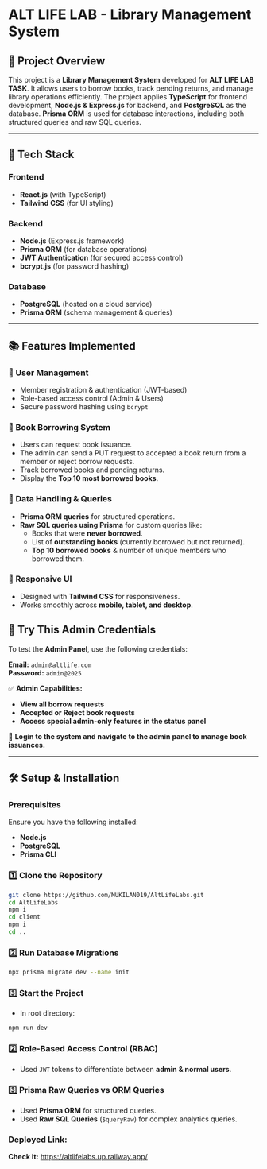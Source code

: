 # ALT LIFE LAB - Library Management System

## 📌 Project Overview
This project is a **Library Management System** developed for **ALT LIFE LAB TASK**. It allows users to borrow books, track pending returns, and manage library operations efficiently. The project applies **TypeScript** for frontend development, **Node.js & Express.js** for backend, and **PostgreSQL** as the database. **Prisma ORM** is used for database interactions, including both structured queries and raw SQL queries.

---

## 🚀 Tech Stack
### **Frontend**
- **React.js** (with TypeScript)
- **Tailwind CSS** (for UI styling)

### **Backend**
- **Node.js** (Express.js framework)
- **Prisma ORM** (for database operations)
- **JWT Authentication** (for secured access control)
- **bcrypt.js** (for password hashing)

### **Database**
- **PostgreSQL** (hosted on a cloud service)
- **Prisma ORM** (schema management & queries)

---

## 📚 Features Implemented
### **🔹 User Management**
- Member registration & authentication (JWT-based)
- Role-based access control (Admin & Users)
- Secure password hashing using `bcrypt`

### **🔹 Book Borrowing System**
- Users can request book issuance.
- The admin can send a PUT request to accepted a book return from a member or reject borrow requests.
- Track borrowed books and pending returns.
- Display the **Top 10 most borrowed books**.

### **🔹 Data Handling & Queries**
- **Prisma ORM queries** for structured operations.
- **Raw SQL queries using Prisma** for custom queries like:
  - Books that were **never borrowed**.
  - List of **outstanding books** (currently borrowed but not returned).
  - **Top 10 borrowed books** & number of unique members who borrowed them.

### **🔹 Responsive UI**
- Designed with **Tailwind CSS** for responsiveness.
- Works smoothly across **mobile, tablet, and desktop**.

## 🔑 Try This Admin Credentials  

To test the **Admin Panel**, use the following credentials:  

**Email:** `admin@altlife.com`  
**Password:** `admin@2025`  

✅ **Admin Capabilities:**  
- **View all borrow requests**  
- **Accepted or Reject book requests**  
- **Access special admin-only features in the status panel**  

🔗 **Login to the system and navigate to the admin panel to manage book issuances.**

---

## 🛠 Setup & Installation
### **Prerequisites**
Ensure you have the following installed:
- **Node.js** 
- **PostgreSQL**
- **Prisma CLI**

### **1️⃣ Clone the Repository**
```sh
git clone https://github.com/MUKILAN019/AltLifeLabs.git
cd AltLifeLabs
npm i
cd client
npm i
cd ..
```


### **2️⃣ Run Database Migrations**
```sh
npx prisma migrate dev --name init
```

### **3️⃣ Start the Project**
- In root directory:
```sh
npm run dev
```



### **2️⃣ Role-Based Access Control (RBAC)**
- Used `JWT` tokens to differentiate between **admin & normal users**.

### **3️⃣ Prisma Raw Queries vs ORM Queries**
- Used **Prisma ORM** for structured queries.
- Used **Raw SQL Queries** (`$queryRaw`) for complex analytics queries.

### **Deployed Link:**
**Check it:** https://altlifelabs.up.railway.app/


